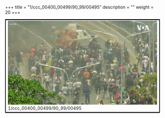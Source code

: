 +++
title = "1/ccc_00400_00499/90_99/00495"
description = ""
weight = 20
+++

<table style="border:2px solid black;max-width:800px;max-height:800px;" 
><tr><td>
<img class="center-fit-jpg"
src="/jpg_/aaa_20190430_NxaOmWaI8sI_00494.jpg">
1/ccc_00400_00499/90_99/00495
</img></td></tr></table>
